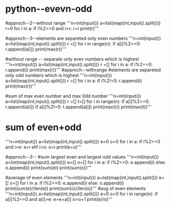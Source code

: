 # python--evevn-odd
#approch--2--without range
'''n=int(input())
a=list(map(int,input().split()))
r=0
for i in a:
  if i%2==0 and i>r:
    r=i
print(r)'''  

#approch--3--elements are separeted only even numbers
'''n=int(input())
a=list(map(int,input().split()))
r =[]
for i in range(n):
  if a[i]%2==0:
    r.append(a[i])
print(max(r))'''

#without range -- separate only evev numbers which is highest
'''n=int(input())
a=list(map(int,input().split()))
r =[]
for i in a:
  if i%2==0:
    r.append(i)
print(max(r))'''
#approch--withrange
#elements are separeted only odd numbers which is highest
'''n=int(input())
a=list(map(int,input().split()))
r =[]
for i in a:
  if i%2!=0:
    r.append(i)
print(max(r))'''

#sum of max even number and max 0dd number
'''n=int(input())
a=list(map(int,input().split()))
r =[]
t=[]
for i in range(n):
  if a[i]%2==0:
    r.append(a[i])
  if a[i]%2!=0:
    t.append(a[i])
print(max(r))
print(max(t))'''
# sum of even+odd
'''n=int(input())
a=list(map(int,input().split()))
e=0
o=0
for i in a:
  if i%2==0 and i>e:
    e=i
  elif i>o:
    o=i
print(e+o)'''

#approch--3--
#sum largest even and largest odd values
'''n=int(input())
a=list(map(int,input().split()))
e=[]
o=[]
for i in a:
  if i%2==0:
    e.append(i)
  else:
    o.append(i)
print(sum(e))
print(sum(o))'''

#average of even elements
'''n=int(input())
a=list(map(int,input().split()))
e=[]
o=[]
for i in a:
  if i%2==0:
    e.append(i)
  else:
    o.append(i)
print(sum(e)//len(e))
print(sum(o)//len(o))'''
#avg of even elements
'''n=int(input())
a=list(map(int,input().split()))
e=0
o=0
for i in range(n):
  if a[i]%2==0 and a[i]>e:
    e=e+a[i]
    o=o+1
print(e//o)'''
